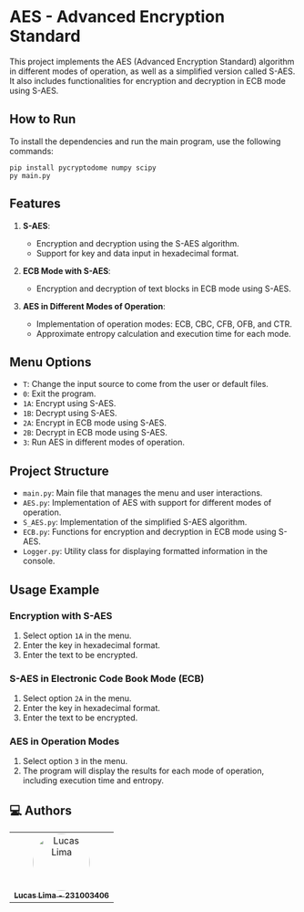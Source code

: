 # AES - Advanced Encryption Standard

This project implements the AES (Advanced Encryption Standard) algorithm in different modes of operation, as well as a simplified version called S-AES. It also includes functionalities for encryption and decryption in ECB mode using S-AES.

## How to Run

To install the dependencies and run the main program, use the following commands:

```shell
pip install pycryptodome numpy scipy
py main.py
```

## Features

1. **S-AES**:
   - Encryption and decryption using the S-AES algorithm.
   - Support for key and data input in hexadecimal format.

2. **ECB Mode with S-AES**:
   - Encryption and decryption of text blocks in ECB mode using S-AES.

3. **AES in Different Modes of Operation**:
   - Implementation of operation modes: ECB, CBC, CFB, OFB, and CTR.
   - Approximate entropy calculation and execution time for each mode.

## Menu Options

- `T`: Change the input source to come from the user or default files.
- `0`: Exit the program.
- `1A`: Encrypt using S-AES.
- `1B`: Decrypt using S-AES.
- `2A`: Encrypt in ECB mode using S-AES.
- `2B`: Decrypt in ECB mode using S-AES.
- `3`: Run AES in different modes of operation.

## Project Structure

- `main.py`: Main file that manages the menu and user interactions.
- `AES.py`: Implementation of AES with support for different modes of operation.
- `S_AES.py`: Implementation of the simplified S-AES algorithm.
- `ECB.py`: Functions for encryption and decryption in ECB mode using S-AES.
- `Logger.py`: Utility class for displaying formatted information in the console.

## Usage Example

### Encryption with S-AES
1. Select option `1A` in the menu.
2. Enter the key in hexadecimal format.
3. Enter the text to be encrypted.

### S-AES in Electronic Code Book Mode (ECB)
1. Select option `2A` in the menu.
2. Enter the key in hexadecimal format.
3. Enter the text to be encrypted.

### AES in Operation Modes
1. Select option `3` in the menu.
2. The program will display the results for each mode of operation, including execution time and entropy.

<h2>💻 Authors</h2>

<table>
  <tr>
    <td align="center"><a href="https://github.com/lucasdbr05" target="_blank"><img style="border-radius: 50%;" src="https://github.com/lucasdbr05.png" width="100px;" alt="Lucas Lima"/><br /><sub><b>Lucas Lima - 231003406</b></sub></a><br /></td>
</table>
